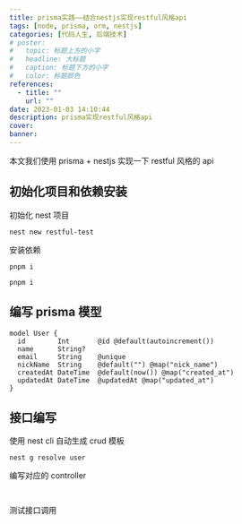 ```yaml
---
title: prisma实践——结合nestjs实现restful风格api
tags: [node, prisma, orm, nestjs]
categories: [代码人生, 后端技术]
# poster:
#   topic: 标题上方的小字
#   headline: 大标题
#   caption: 标题下方的小字
#   color: 标题颜色
references:
  - title: ""
    url: ""
date: 2023-01-03 14:10:44
description: prisma实现restful风格api
cover:
banner:
---
```


本文我们使用 prisma + nestjs 实现一下 restful 风格的 api

<!-- more -->

## 初始化项目和依赖安装

初始化 nest 项目

```shell
nest new restful-test
```

安装依赖

```shell
pnpm i
```

```shell
pnpm i
```

## 编写 prisma 模型

```prisma
model User {
  id        Int       @id @default(autoincrement())
  name      String?
  email     String    @unique
  nickName  String    @default("") @map("nick_name")
  createdAt DateTime  @default(now()) @map("created_at")
  updatedAt DateTime  @updatedAt @map("updated_at")
}
```

## 接口编写

使用 nest cli 自动生成 crud 模板

```shell
nest g resolve user
```

编写对应的 controller

```ts

```

```ts

```

测试接口调用
